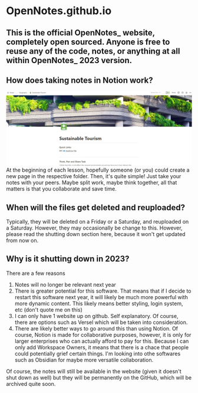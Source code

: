 # OpenNotes.github.io
This is the official OpenNotes_ website, completely open sourced. Anyone is free to reuse any of the code, notes, or anything at all within OpenNotes_ 2023 version.
---

## How does taking notes in Notion work?
![Alt text](/src/thumbnail.png)
At the beginning of each lesson, hopefully someone (or you) could create a new page in the respective folder. Then, it's quite simple! Just take your notes with your peers. Maybe split work, maybe think together, all that matters is that you collaborate and save time. 

## When will the files get deleted and reuploaded?
Typically, they will be deleted on a Friday or a Saturday, and reuploaded on a Saturday. However, they may occasionally be change to this. However, please read the shutting down section here, because it won't get updated from now on.

## Why is it shutting down in 2023?
There are  a few reasons
1. Notes will no longer be relevant next year
2. There is greater potential for this software. That means that if I decide to restart this software next year, it will likely be much more powerful with more dynamic content. This likely means better styling, login system, etc (don't quote me on this)
3. I can only have 1 website up on github. Self explanatory. Of course, there are options such as Versel which will be taken into consideration. 
4. There are likely better ways to go around this than using Notion. Of course, Notion is made for collaborative purposes, however, it is only for larger enterprises who can actually afford to pay for this. Because I can only add Workspace Owners, it means that there is a chace that people could potentially grief certain things. I'm looking into othe softwares such as Obsidian for maybe more versatile collaboration. 

Of course, the notes will still be available in the website (given it doesn't shut down as well) but they will be permanently on the GitHub, which will be archived quite soon. 

